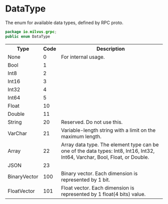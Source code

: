 # DataType

The enum for available data types, defined by RPC proto.

```java
package io.milvus.grpc;
public enum DataType
```

<table>
   <tr>
     <th><strong>Type</strong></th>
     <th><strong>Code</strong></th>
     <th><strong>Description</strong></th>
   </tr>
   <tr>
     <td>None</td>
     <td>0</td>
     <td>For internal usage.</td>
   </tr>
   <tr>
     <td>Bool</td>
     <td>1</td>
     <td></td>
   </tr>
   <tr>
     <td>Int8</td>
     <td>2</td>
     <td></td>
   </tr>
   <tr>
     <td>Int16</td>
     <td>3</td>
     <td></td>
   </tr>
   <tr>
     <td>Int32</td>
     <td>4</td>
     <td></td>
   </tr>
   <tr>
     <td>Int64</td>
     <td>5</td>
     <td></td>
   </tr>
   <tr>
     <td>Float</td>
     <td>10</td>
     <td></td>
   </tr>
   <tr>
     <td>Double</td>
     <td>11</td>
     <td></td>
   </tr>
   <tr>
     <td>String</td>
     <td>20</td>
     <td>Reserved. Do not use this.</td>
   </tr>
   <tr>
     <td>VarChar</td>
     <td>21</td>
     <td>Variable-length string with a limit on the maximum length.</td>
   </tr>
   <tr>
     <td>Array</td>
     <td>22</td>
     <td>Array data type. The element type can be one of the data types: Int8, Int16, Int32, Int64, Varchar, Bool, Float, or Double.</td>
   </tr>
   <tr>
     <td>JSON</td>
     <td>23</td>
     <td></td>
   </tr>
   <tr>
     <td>BinaryVector</td>
     <td>100</td>
     <td>Binary vector. Each dimension is represented by 1 bit.</td>
   </tr>
   <tr>
     <td>FloatVector</td>
     <td>101</td>
     <td>Float vector. Each dimension is represented by 1 float(4 bits) value.</td>
   </tr>
</table>
